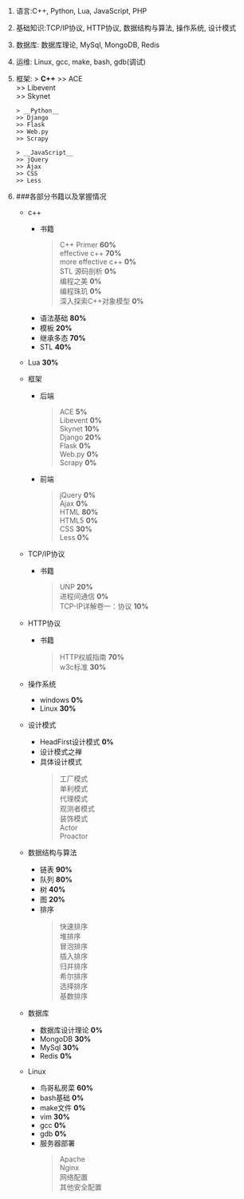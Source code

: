 1. 语言:C++, Python, Lua, JavaScript, PHP
2. 基础知识:TCP/IP协议, HTTP协议, 数据结构与算法, 操作系统, 设计模式
3. 数据库: 数据库理论, MySql, MongoDB, Redis
4. 运维: Linux, gcc, make, bash, gdb(调试)
4. 框架:
       > __C++__
       >> ACE  
       >> Libevent  
       >> Skynet  
	   
	   > __Python__
	   >> Django  
	   >> Flask  
	   >> Web.py  
	   >> Scrapy

	   > __JavaScript__
	   >> jQuery  
	   >> Ajax  
	   >> CSS  
	   >> Less  



6. ###各部分书籍以及掌握情况
	- c++
		- 书籍
			> C++ Primer 	  **60%**  
			> effective c++ **70%**  
			> more effective c++ **0%**  
			> STL 源码剖析    **0%**  
			> 编程之美	**0%**  
			> 编程珠玑 **0%**  
			> 深入探索C++对象模型 **0%**  
		- 语法基础 **80%**
		- 模板    **20%**
		- 继承多态 **70%**
		- STL **40%**
	- Lua **30%**
	- 框架
		- 后端
			> ACE **5%**  
			> Libevent **0%**  
			> Skynet **10%**  
			> Django **20%**  
			> Flask **0%**  
			> Web.py **0%**  
			> Scrapy **0%**  
		- 前端
			> jQuery **0%**  
			> Ajax **0%**  
			> HTML **80%**  
			> HTML5 **0%**  
			> CSS **30%**  
			> Less **0%**  

	- TCP/IP协议
		- 书籍
			> UNP **20%**  
			> 进程间通信 **0%**  
			> TCP-IP详解卷一：协议 **10%**  
	- HTTP协议
		- 书籍
			> HTTP权威指南 **70%**  
			> w3c标准 **30%**  
	- 操作系统
		- windows **0%**  
		- Linux **30%**  
	- 设计模式
		- HeadFirst设计模式 **0%**
		- 设计模式之禅
		- 具体设计模式
			> 工厂模式   
			> 单利模式  
			> 代理模式  
			> 观测者模式  
			> 装饰模式  
			> Actor  
			> Proactor  
	- 数据结构与算法
		- 链表 **90%**
		- 队列 **80%**
		- 树 **40%**
		- 图 **20%**
		- 排序
			> 快速排序  
			> 堆排序  
			> 冒泡排序    
			> 插入排序  
			> 归并排序  
			> 希尔排序  
			> 选择排序  
			> 基数排序  

	- 数据库
		- 数据库设计理论 **0%**
		- MongoDB   **30%**
		- MySql **30%**
		- Redis **0%**
	- Linux
		- 鸟哥私房菜 **60%**
		- bash基础 **0%**
		- make文件 **0%**
		- vim **30%**
		- gcc **0%**
		- gdb **0%**
		- 服务器部署 
			> Apache  
			> Nginx  
			> 网络配置  
			> 其他安全配置  
	
		